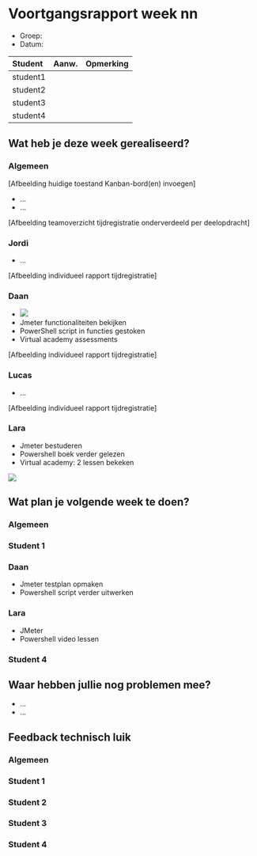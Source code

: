 # Voortgangsrapport week nn

* Groep:
* Datum:

| Student  | Aanw. | Opmerking |
| :---     | :---  | :---      |
| student1 |       |           |
| student2 |       |           |
| student3 |       |           |
| student4 |       |           |

## Wat heb je deze week gerealiseerd?

### Algemeen

[Afbeelding huidige toestand Kanban-bord(en) invoegen]

* ...
* ...

[Afbeelding teamoverzicht tijdregistratie onderverdeeld per deelopdracht]

### Jordi

* ...

[Afbeelding individueel rapport tijdregistratie]

### Daan


* ![](https://github.com/HoGentTIN/ops3-g01/blob/master/weekrapport/img/Week7_Daan_toggle.PNG)
* Jmeter functionaliteiten bekijken
* PowerShell script in functies gestoken
* Virtual academy assessments 

[Afbeelding individueel rapport tijdregistratie]

### Lucas

* ...

[Afbeelding individueel rapport tijdregistratie]

### Lara

* Jmeter bestuderen
* Powershell boek verder gelezen
* Virtual academy: 2 lessen bekeken

![](https://i.gyazo.com/80f05f7e8dbb71e2b942eaa6cf8ffb9a.png)

## Wat plan je volgende week te doen?

### Algemeen
### Student 1
### Daan
- Jmeter testplan opmaken
- Powershell script verder uitwerken
### Lara
- JMeter
- Powershell video lessen
### Student 4

## Waar hebben jullie nog problemen mee?

* ...
* ...

## Feedback technisch luik

### Algemeen

### Student 1
### Student 2
### Student 3
### Student 4


